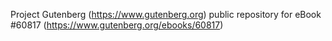 Project Gutenberg (https://www.gutenberg.org) public repository for eBook #60817 (https://www.gutenberg.org/ebooks/60817)
